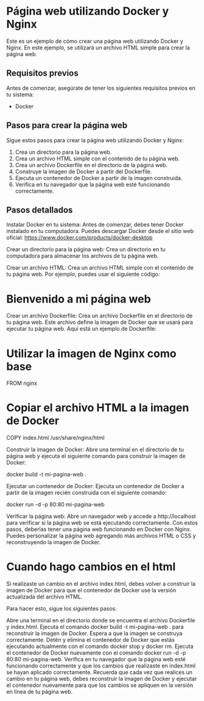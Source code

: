 # Página web utilizando Docker y Nginx

Este es un ejemplo de cómo crear una página web utilizando Docker y Nginx. En este ejemplo, se utilizará un archivo HTML simple para crear la página web.

## Requisitos previos

Antes de comenzar, asegúrate de tener los siguientes requisitos previos en tu sistema:

- Docker

## Pasos para crear la página web

Sigue estos pasos para crear la página web utilizando Docker y Nginx:

1. Crea un directorio para la página web.
2. Crea un archivo HTML simple con el contenido de tu página web.
3. Crea un archivo Dockerfile en el directorio de la página web.
4. Construye la imagen de Docker a partir del Dockerfile.
5. Ejecuta un contenedor de Docker a partir de la imagen construida.
6. Verifica en tu navegador que la página web esté funcionando correctamente.


## Pasos detallados

Instalar Docker en tu sistema: Antes de comenzar, debes tener Docker instalado en tu computadora. Puedes descargar Docker desde el sitio web oficial: https://www.docker.com/products/docker-desktop

Crear un directorio para la página web: Crea un directorio en tu computadora para almacenar los archivos de tu página web.

Crear un archivo HTML: Crea un archivo HTML simple con el contenido de tu página web. Por ejemplo, puedes usar el siguiente código:


<html>
  <head>
    <title>Mi página web</title>
  </head>
  <body>
    <h1>Bienvenido a mi página web</h1>
  </body>
</html>


Crear un archivo Dockerfile: Crea un archivo Dockerfile en el directorio de tu página web. Este archivo define la imagen de Docker que se usará para ejecutar tu página web. Aquí está un ejemplo de Dockerfile:



# Utilizar la imagen de Nginx como base
FROM nginx
# Copiar el archivo HTML a la imagen de Docker
COPY index.html /usr/share/nginx/html




Construir la imagen de Docker: Abre una terminal en el directorio de tu página web y ejecuta el siguiente comando para construir la imagen de Docker:

docker build -t mi-pagina-web .

Ejecutar un contenedor de Docker: Ejecuta un contenedor de Docker a partir de la imagen recién construida con el siguiente comando:

docker run -d -p 80:80 mi-pagina-web

Verificar la página web: Abre un navegador web y accede a http://localhost para verificar si la página web se está ejecutando correctamente.
Con estos pasos, deberías tener una página web funcionando en Docker con Nginx. Puedes personalizar la página web agregando más archivos HTML o CSS y reconstruyendo la imagen de Docker.


# Cuando hago cambios en el html

Si realizaste un cambio en el archivo index.html, debes volver a construir la imagen de Docker para que el contenedor de Docker use la versión actualizada del archivo HTML.

Para hacer esto, sigue los siguientes pasos:

Abre una terminal en el directorio donde se encuentra el archivo Dockerfile y index.html.
Ejecuta el comando docker build -t mi-pagina-web . para reconstruir la imagen de Docker.
Espera a que la imagen se construya correctamente.
Detén y elimina el contenedor de Docker que estás ejecutando actualmente con el comando docker stop y docker rm.
Ejecuta el contenedor de Docker nuevamente con el comando docker run -d -p 80:80 mi-pagina-web.
Verifica en tu navegador que la página web esté funcionando correctamente y que los cambios que realizaste en index.html se hayan aplicado correctamente.
Recuerda que cada vez que realices un cambio en tu página web, debes reconstruir la imagen de Docker y ejecutar el contenedor nuevamente para que los cambios se apliquen en la versión en línea de tu página web.